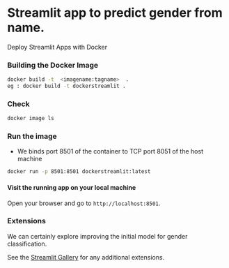 # Streamlit app to predict gender from name. 
Deploy Streamlit Apps with Docker

### Building the Docker Image

```bash
docker build -t  <imagename:tagname>  .
eg : docker build -t dockerstreamlit . 
```
### Check 
```bash
docker image ls
```
### Run the image
* We binds port 8501 of the container to TCP port 8051 of the host machine
```bash
docker run -p 8501:8501 dockerstreamlit:latest
```  
#### Visit the running app on your local machine
Open your browser and go to `http://localhost:8501`.

### Extensions
We can certainly explore improving the initial model for gender classification.

See the [Streamlit Gallery](https://streamlit.io/gallery) for any additional extensions.


